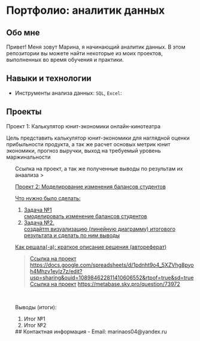 # Портфолио: аналитик данных
## Обо мне 
Привет! Меня зовут Марина, я начинающий аналитик данных. 
В этом репозитории вы можете найти некоторые из моих проектов, выполненных во время обучения и практики.
<br>
## Навыки и технологии
- Инструменты анализа данных: ``SQL``, ``Excel``: 

## Проекты
<p> Проект 1: Калькулятор юнит-экономики онлайн-кинотеатра</p>
<p>Цель представить калькулятор юнит-экономики для наглядной оценки прибыльности продукта, а так же расчет основых метрик юнит экономики, прогноз выручки, выход на требуемый уровень маржинальности
<ol> Ссылка на проект, а так же полученные выводы по результам их анаализа
> <a href="https://drive.google.com/drive/folders/13ClkeeeRb03ZmToVNpTS_4js2dwQkMpI">
<br> 
  
<p>Проект 2: Моделирование изменения балансов студентов</p> 
<p>Что нужно было сделать:<p>
<ol>
  <li>Задача №1</li>смоделировать изменение балансов студентов
  <li>Задача №2.</li>cоздайтm визуализацию (линейную диаграмму) итогового результата и сделать по ним выводы
</ol>
<p>Как решала(-а): краткое описание решения (автореферат)<p>

> <a href="https://github.com/Skyproportfolio/data-analytics-5month/blob/main/Проект%205.xlsx">Ссылка на проект</a> https://docs.google.com/spreadsheets/d/1pdnht9o4_5XZVhg8pyoh4Mhzv1eyIz7z/edit?usp=sharing&ouid=108984622811410606552&rtpof=true&sd=true
> <a href="https://github.com/Skyproportfolio/data-analytics-5month/blob/main/Проект%205.xlsx">Ссылка на проект</a> https://metabase.sky.pro/question/73972
<br>
  
 <p>Выводы (итоги):<p>
<ol>
  <li>Итог №1</li>
  <li>Итог №2</li>
</ol>
## Контактная информация
- Email: marinaos04@yandex.ru
